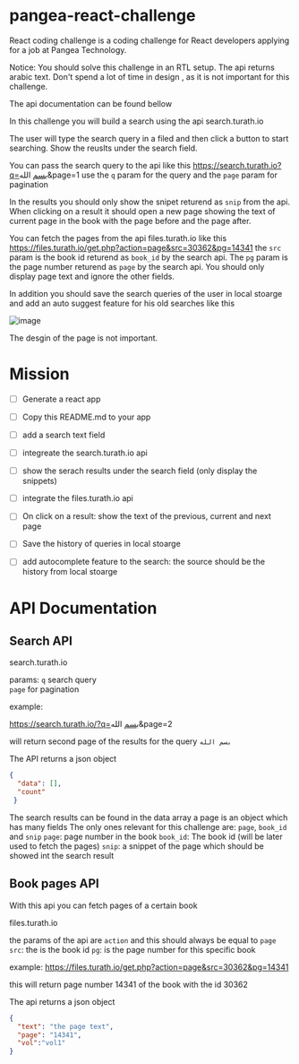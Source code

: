 # pangea-react-challenge


React coding challenge is a coding challenge for React developers applying for a job at Pangea Technology.

Notice: You should solve this challenge in an RTL setup.
The api returns arabic text.
Don't spend a lot of time in design , as it is not important for this challenge.

The api documentation can be found bellow 

In this challenge you will build a search using the api search.turath.io

The user will type the search query in a filed and then click a button to start searching. 
Show the reuslts under the search field.

You can pass the search query to the api like this https://search.turath.io?q=بسم الله&page=1
use the `q` param for the query and the `page` param for pagination

In the results you should only show the snipet returend as `snip` from the api.
When clicking on a result it should open a new page showing the text of current page in the book with the page before and the page after.

You can fetch the pages from the api files.turath.io 
like this https://files.turath.io/get.php?action=page&src=30362&pg=14341
the `src` param is the book id returend as `book_id` by the search api. The `pg` param is the page number returend as `page` by the search api.
You should only display page text and ignore the other fields.

In addition you should save the search queries of the user in local stoarge and add an auto suggest feature for his old searches like this

![image](https://user-images.githubusercontent.com/9167620/131968613-7be85807-eff0-48c9-b42b-31ee8e547674.png)



The desgin of the page is not important.



# Mission

- [ ] Generate a react app
- [ ] Copy this README.md to your app
- [ ] add a search text field
- [ ] integreate the search.turath.io api 
- [ ] show the serach results under the search field (only display the snippets)
- [ ] integrate the files.turath.io api
- [ ] On click on a result: show the text of the previous, current and next page
- [ ] Save the history of queries in local stoarge 
- [ ] add autocomplete feature to the search: the source should be the history from local stoarge



# API Documentation

## Search API

search.turath.io

params: 
`q` search query  
`page` for pagination 

example: 

https://search.turath.io/?q=بسم الله&page=2

will return second page of the results for the query `بسم الله` 


The API returns a json object
```json
{
  "data": [],
  "count"
 } 
```

The search results can be found in the data array 
a page is an object which has many fields
The only ones relevant for this challenge are: 
`page`, `book_id` and `snip`
`page`: page number in the book
`book_id`: The book id (will be later used to fetch the pages)
`snip`: a snippet of the page which should be showed int the search result


## Book pages API

With this api you can fetch pages of a certain book 

files.turath.io

the params of the api are 
`action` and this should always be equal to `page`
`src`: the is the book id
`pg`: is the page number for this specific book

example:
https://files.turath.io/get.php?action=page&src=30362&pg=14341

this will return page number 14341 of the book with the id 30362

The api returns a json object

```json
{
  "text": "the page text",
  "page": "14341",
  "vol":"vol1"
}
```



